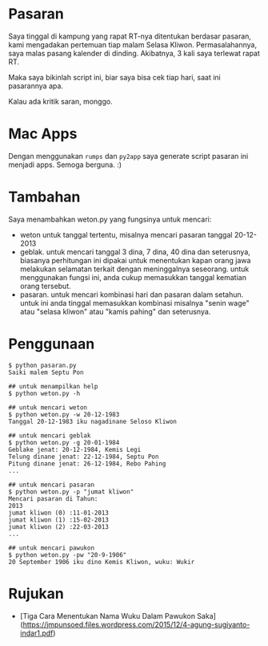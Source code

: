 Pasaran
=======

Saya tinggal di kampung yang rapat RT-nya ditentukan berdasar pasaran, kami mengadakan pertemuan tiap malam Selasa Kliwon. Permasalahannya, saya malas pasang kalender di dinding. Akibatnya, 3 kali saya terlewat rapat RT.

Maka saya bikinlah script ini, biar saya bisa cek tiap hari, saat ini pasarannya apa.

Kalau ada kritik saran, monggo.

Mac Apps
========
Dengan menggunakan `rumps` dan `py2app` saya generate script pasaran ini menjadi apps. Semoga berguna. :)

Tambahan
========
Saya menambahkan weton.py yang fungsinya untuk mencari:
- weton untuk tanggal tertentu, misalnya mencari pasaran tanggal 20-12-2013
- geblak. untuk mencari tanggal 3 dina, 7 dina, 40 dina dan seterusnya, biasanya perhitungan ini dipakai untuk menentukan kapan orang jawa melakukan selamatan terkait dengan meninggalnya seseorang. untuk menggunakan fungsi ini, anda cukup memasukkan tanggal kematian orang tersebut.
- pasaran. untuk mencari kombinasi hari dan pasaran dalam setahun. untuk ini anda tinggal memasukkan kombinasi misalnya "senin wage" atau "selasa kliwon" atau "kamis pahing" dan seterusnya.


Penggunaan
==========

    $ python pasaran.py
    Saiki malem Septu Pon

    ## untuk menampilkan help
    $ python weton.py -h

    ## untuk mencari weton
    $ python weton.py -w 20-12-1983
    Tanggal 20-12-1983 iku nagadinane Seloso Kliwon

    ## untuk mencari geblak
    $ python weton.py -g 20-01-1984
    Geblake jenat: 20-12-1984, Kemis Legi
    Telung dinane jenat: 22-12-1984, Septu Pon
    Pitung dinane jenat: 26-12-1984, Rebo Pahing
    ...

    ## untuk mencari pasaran
    $ python weton.py -p "jumat kliwon"
    Mencari pasaran di Tahun:
    2013
    jumat kliwon (0) :11-01-2013
    jumat kliwon (1) :15-02-2013
    jumat kliwon (2) :22-03-2013
    ...

    ## untuk mencari pawukon
    $ python weton.py -pw "20-9-1906"
    20 September 1906 iku dino Kemis Kliwon, wuku: Wukir

Rujukan
========
- [Tiga Cara Menentukan Nama Wuku Dalam Pawukon Saka]  (https://jmpunsoed.files.wordpress.com/2015/12/4-agung-sugiyanto-indar1.pdf)
